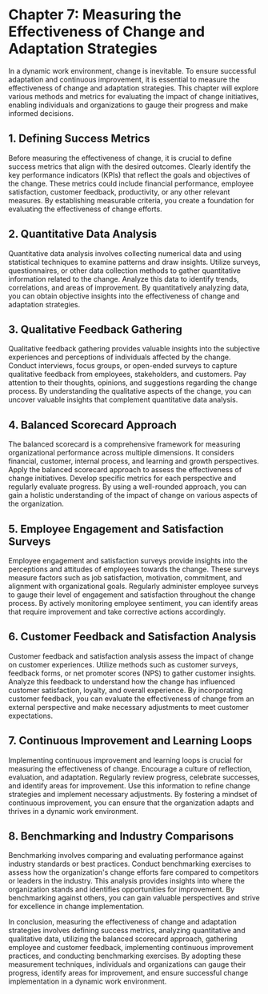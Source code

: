 Chapter 7: Measuring the Effectiveness of Change and Adaptation Strategies
==========================================================================

In a dynamic work environment, change is inevitable. To ensure successful adaptation and continuous improvement, it is essential to measure the effectiveness of change and adaptation strategies. This chapter will explore various methods and metrics for evaluating the impact of change initiatives, enabling individuals and organizations to gauge their progress and make informed decisions.

**1. Defining Success Metrics**
-------------------------------

Before measuring the effectiveness of change, it is crucial to define success metrics that align with the desired outcomes. Clearly identify the key performance indicators (KPIs) that reflect the goals and objectives of the change. These metrics could include financial performance, employee satisfaction, customer feedback, productivity, or any other relevant measures. By establishing measurable criteria, you create a foundation for evaluating the effectiveness of change efforts.

**2. Quantitative Data Analysis**
---------------------------------

Quantitative data analysis involves collecting numerical data and using statistical techniques to examine patterns and draw insights. Utilize surveys, questionnaires, or other data collection methods to gather quantitative information related to the change. Analyze this data to identify trends, correlations, and areas of improvement. By quantitatively analyzing data, you can obtain objective insights into the effectiveness of change and adaptation strategies.

**3. Qualitative Feedback Gathering**
-------------------------------------

Qualitative feedback gathering provides valuable insights into the subjective experiences and perceptions of individuals affected by the change. Conduct interviews, focus groups, or open-ended surveys to capture qualitative feedback from employees, stakeholders, and customers. Pay attention to their thoughts, opinions, and suggestions regarding the change process. By understanding the qualitative aspects of the change, you can uncover valuable insights that complement quantitative data analysis.

**4. Balanced Scorecard Approach**
----------------------------------

The balanced scorecard is a comprehensive framework for measuring organizational performance across multiple dimensions. It considers financial, customer, internal process, and learning and growth perspectives. Apply the balanced scorecard approach to assess the effectiveness of change initiatives. Develop specific metrics for each perspective and regularly evaluate progress. By using a well-rounded approach, you can gain a holistic understanding of the impact of change on various aspects of the organization.

**5. Employee Engagement and Satisfaction Surveys**
---------------------------------------------------

Employee engagement and satisfaction surveys provide insights into the perceptions and attitudes of employees towards the change. These surveys measure factors such as job satisfaction, motivation, commitment, and alignment with organizational goals. Regularly administer employee surveys to gauge their level of engagement and satisfaction throughout the change process. By actively monitoring employee sentiment, you can identify areas that require improvement and take corrective actions accordingly.

**6. Customer Feedback and Satisfaction Analysis**
--------------------------------------------------

Customer feedback and satisfaction analysis assess the impact of change on customer experiences. Utilize methods such as customer surveys, feedback forms, or net promoter scores (NPS) to gather customer insights. Analyze this feedback to understand how the change has influenced customer satisfaction, loyalty, and overall experience. By incorporating customer feedback, you can evaluate the effectiveness of change from an external perspective and make necessary adjustments to meet customer expectations.

**7. Continuous Improvement and Learning Loops**
------------------------------------------------

Implementing continuous improvement and learning loops is crucial for measuring the effectiveness of change. Encourage a culture of reflection, evaluation, and adaptation. Regularly review progress, celebrate successes, and identify areas for improvement. Use this information to refine change strategies and implement necessary adjustments. By fostering a mindset of continuous improvement, you can ensure that the organization adapts and thrives in a dynamic work environment.

**8. Benchmarking and Industry Comparisons**
--------------------------------------------

Benchmarking involves comparing and evaluating performance against industry standards or best practices. Conduct benchmarking exercises to assess how the organization's change efforts fare compared to competitors or leaders in the industry. This analysis provides insights into where the organization stands and identifies opportunities for improvement. By benchmarking against others, you can gain valuable perspectives and strive for excellence in change implementation.

In conclusion, measuring the effectiveness of change and adaptation strategies involves defining success metrics, analyzing quantitative and qualitative data, utilizing the balanced scorecard approach, gathering employee and customer feedback, implementing continuous improvement practices, and conducting benchmarking exercises. By adopting these measurement techniques, individuals and organizations can gauge their progress, identify areas for improvement, and ensure successful change implementation in a dynamic work environment.
